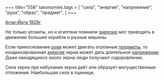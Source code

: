 +++
title="558"
taxonomies.tags = [
 "сила",
 "энергия",
 "напряжение",
 "рука",
 "образ",
 "предмет",
]
+++

[Агни-Йога 1929г](/agni/1929)

Не только атланты, но и египтяне помнили [энергию](/tags/энергия) мог приводить в движение большие корабли и разные машины.   

Если прикосновение [руки](/tags/рука) может двигать огромные [предметы](/tags/предмет), то конденсированная [энергия](/tags/энергия) зерна может дать длительное [напряжение](/tags/напряжение). Даже находящиеся около зерна люди получают оздоровление.   

Сила зерна при набухании зерна даёт или образует могущественные отложения. Наибольшая сила в пшенице.